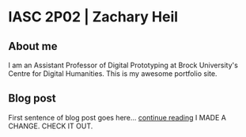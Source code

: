 # IASC 2P02 | Zachary Heil

## About me

I am an Assistant Professor of Digital Prototyping at Brock University's Centre for Digital Humanities. This is my awesome portfolio site.


## Blog post

First sentence of blog post goes here... [continue reading](blog)
I MADE A CHANGE. CHECK IT OUT.
